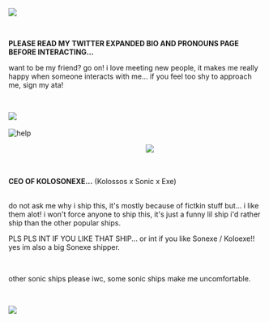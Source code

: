 ![
](https://64.media.tumblr.com/db9ff873468e8a4d06b5b06d0c583bcf/e76faec27ac673e0-f1/s1280x1920/2ebee89017620082421c281d30a6178156a70e45.pnj)

 ⠀⠀⠀⠀⠀⠀⠀⠀⠀⠀⠀⠀⠀⠀⠀⠀⠀⠀⠀⠀⠀⠀⠀⠀⠀⠀
 
**PLEASE READ MY TWITTER EXPANDED BIO AND PRONOUNS PAGE BEFORE INTERACTING...**

want to be my friend? go on! i love meeting new people, it makes me really happy when someone interacts with me... if you feel too shy to approach me, sign my ata!

 ⠀⠀⠀⠀⠀⠀⠀⠀⠀⠀⠀⠀⠀⠀⠀⠀⠀⠀⠀⠀⠀⠀⠀⠀⠀⠀

![](https://64.media.tumblr.com/06c25249a5b6bacf3f96fe99f3bd330e/04d9330141ccd020-cc/s1280x1920/24767139a5db8a43ac45635d02a84066ca37a1cb.pnj)
⠀⠀⠀⠀⠀⠀⠀⠀⠀⠀⠀⠀⠀⠀⠀⠀⠀⠀⠀⠀⠀⠀⠀⠀⠀⠀

![help](https://komarev.com/ghpvc/?username=ssoniko&color=6a040f&label=SOUL+VISITORS+:)

⠀⠀⠀⠀⠀⠀⠀⠀⠀⠀⠀⠀⠀⠀⠀⠀⠀⠀⠀⠀⠀⠀⠀⠀⠀⠀
![](https://64.media.tumblr.com/06c25249a5b6bacf3f96fe99f3bd330e/04d9330141ccd020-cc/s1280x1920/24767139a5db8a43ac45635d02a84066ca37a1cb.pnj) 

⠀⠀⠀⠀⠀⠀⠀⠀⠀⠀⠀⠀⠀⠀⠀⠀⠀⠀⠀⠀⠀⠀⠀⠀⠀⠀

**CEO OF KOLOSONEXE...**  (Kolossos x Sonic x Exe)
⠀⠀⠀⠀⠀⠀⠀⠀⠀⠀⠀⠀⠀⠀⠀⠀⠀⠀⠀⠀⠀⠀⠀⠀⠀⠀

do not ask me why i ship this, it's mostly because of fictkin stuff but... i like them alot! i won't force anyone to ship this, it's just a funny lil ship i'd rather ship than the other popular ships.
⠀⠀⠀⠀⠀⠀⠀⠀⠀⠀⠀⠀⠀⠀⠀⠀⠀⠀⠀⠀⠀⠀⠀⠀⠀

PLS PLS INT IF YOU LIKE THAT SHIP... or int if you like Sonexe / Koloexe!!
yes im also a big Sonexe shipper.

 ⠀⠀⠀⠀⠀⠀⠀⠀⠀⠀⠀⠀⠀⠀⠀⠀⠀⠀⠀⠀⠀⠀⠀⠀⠀⠀
 

other sonic ships please iwc, some sonic ships make me uncomfortable.

 ⠀⠀⠀⠀⠀⠀⠀⠀⠀⠀⠀⠀⠀⠀⠀⠀⠀⠀⠀⠀⠀⠀⠀⠀⠀⠀
 
![](https://64.media.tumblr.com/1572c4123a6e5f7a79f6c9f63f74f7da/e76faec27ac673e0-50/s1280x1920/ccfa30df512356fab7ad973f42ef2fcd85cede9d.pnj)
